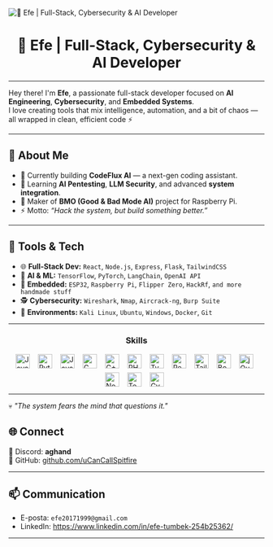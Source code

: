 ![👾 Efe | Full-Stack, Cybersecurity & AI Developer](https://images-wixmp-ed30a86b8c4ca887773594c2.wixmp.com/f/c83c004e-1370-4756-88e5-4071de797088/dgdq8br-09cc7ad6-a021-47a5-b0e0-917b12b0f7a7.gif?token=eyJ0eXAiOiJKV1QiLCJhbGciOiJIUzI1NiJ9.eyJzdWIiOiJ1cm46YXBwOjdlMGQxODg5ODIyNjQzNzNhNWYwZDQxNWVhMGQyNmUwIiwiaXNzIjoidXJuOmFwcDo3ZTBkMTg4OTgyMjY0MzczYTVmMGQ0MTVlYTBkMjZlMCIsIm9iaiI6W1t7InBhdGgiOiJcL2ZcL2M4M2MwMDRlLTEzNzAtNDc1Ni04OGU1LTQwNzFkZTc5NzA4OFwvZGdkcThici0wOWNjN2FkNi1hMDIxLTQ3YTUtYjBlMC05MTdiMTJiMGY3YTcuZ2lmIn1dXSwiYXVkIjpbInVybjpzZXJ2aWNlOmZpbGUuZG93bmxvYWQiXX0.tqRMtE-b2QiI2nnefNxSDMJvZCcYqFmq2ccg_Xfzqb8)

<div id="toc">
  <ul align="center" style="list-style: none">
    <summary>
      <h1>
        👾 Efe | Full-Stack, Cybersecurity & AI Developer
      </h1>
    </summary>
  </ul>
</div>

---
Hey there! I'm **Efe**, a passionate full-stack developer focused on **AI Engineering**, **Cybersecurity**, and **Embedded Systems**.  
I love creating tools that mix intelligence, automation, and a bit of chaos — all wrapped in clean, efficient code ⚡  

---


## 🧬 About Me
- 🔭 Currently building **CodeFlux AI** — a next-gen coding assistant.  
- 🌱 Learning **AI Pentesting**, **LLM Security**, and advanced **system integration**.  
- 🧩 Maker of **BMO (Good & Bad Mode AI)** project for Raspberry Pi.  
- ⚡ Motto: *“Hack the system, but build something better.”*  

---



## 🧰 Tools & Tech
- 🌐 **Full-Stack Dev:** `React`, `Node.js`, `Express`, `Flask`, `TailwindCSS`
- 🧠 **AI & ML:** `TensorFlow`, `PyTorch`, `LangChain`, `OpenAI API`
- 🧱 **Embedded:** `ESP32`, `Raspberry Pi`, `Flipper Zero`, `HackRf`, `and more handmade stuff`
- 🕵️ **Cybersecurity:** `Wireshark`, `Nmap`, `Aircrack-ng`, `Burp Suite`
- 🐧 **Environments:** `Kali Linux`, `Ubuntu`, `Windows`, `Docker`, `Git`

---

**<h3 align="center">Skills</h3>**

<div style="display: flex; flex-wrap: wrap; gap: 8px; justify-content: center;"><img src="https://img.shields.io/badge/JavaScript-F7DF1C?logo=javascript&logoColor=white" height="28" alt="JavaScript" style="margin-right: 8px"> <img src="https://img.shields.io/badge/Python-306998?logo=python&logoColor=white" height="28" alt="Python" style="margin-right: 8px"> <img src="https://img.shields.io/badge/Java-007396?logo=java&logoColor=white" height="28" alt="Java" style="margin-right: 8px"> <img src="https://img.shields.io/badge/C-A8B9CC?logo=c&logoColor=white" height="28" alt="C" style="margin-right: 8px"> <img src="https://img.shields.io/badge/C%2B%2B-F34B7F?logo=c%2B%2B&logoColor=white" height="28" alt="C++" style="margin-right: 8px"> <img src="https://img.shields.io/badge/PHP-777BB4?logo=php&logoColor=white" height="28" alt="PHP" style="margin-right: 8px"> <img src="https://img.shields.io/badge/TypeScript-3178C6?logo=typescript&logoColor=white" height="28" alt="TypeScript" style="margin-right: 8px"> <img src="https://img.shields.io/badge/React-20232A?logo=react&logoColor=61DAFB" height="28" alt="React" style="margin-right: 8px"> <img src="https://img.shields.io/badge/Tailwind_CSS-38B2AC?logo=tailwind-css&logoColor=white" height="28" alt="Tailwind CSS" style="margin-right: 8px"> <img src="https://img.shields.io/badge/Bootstrap-563D7C?logo=bootstrap&logoColor=white" height="28" alt="Bootstrap" style="margin-right: 8px"> <img src="https://img.shields.io/badge/jQuery-0769AD?logo=jquery&logoColor=white" height="28" alt="jQuery" style="margin-right: 8px"> <img src="https://img.shields.io/badge/Node.js-8CC84B?logo=node.js&logoColor=white" height="28" alt="Node.js" style="margin-right: 8px"> <img src="https://img.shields.io/badge/TensorFlow-FF6F00?logo=tensorflow&logoColor=white" height="28" alt="TensorFlow" style="margin-right: 8px"> <img src="https://img.shields.io/badge/Cypress-17202C?logo=cypress&logoColor=white" height="28" alt="Cypress" style="margin-right: 8px"></div>

---

💀 *"The system fears the mind that questions it."*


## 🌐 Connect
💬 Discord: **aghand**  
🚀 GitHub: [github.com/uCanCallSpitfire](https://github.com/uCanCallSpitfire)

---


## 📫 Communication

* E-posta: `efe20171999@gmail.com`
* LinkedIn: https://www.linkedin.com/in/efe-tumbek-254b25362/

---


